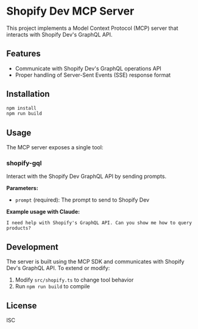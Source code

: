# Shopify Dev MCP Server

This project implements a Model Context Protocol (MCP) server that interacts with Shopify Dev's GraphQL API.

## Features

- Communicate with Shopify Dev's GraphQL operations API
- Proper handling of Server-Sent Events (SSE) response format

## Installation

```bash
npm install
npm run build
```

## Usage

The MCP server exposes a single tool:

### shopify-gql

Interact with the Shopify Dev GraphQL API by sending prompts.

**Parameters:**

- `prompt` (required): The prompt to send to Shopify Dev

**Example usage with Claude:**

```
I need help with Shopify's GraphQL API. Can you show me how to query products?
```

## Development

The server is built using the MCP SDK and communicates with Shopify Dev's GraphQL API. To extend or modify:

1. Modify `src/shopify.ts` to change tool behavior
2. Run `npm run build` to compile

## License

ISC
